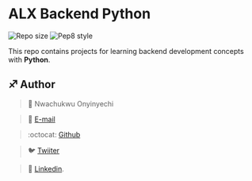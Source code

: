 # ALX Backend Python

![Repo size](https://img.shields.io/github/repo-size/B3zaleel/alx-backend-python)
![Pep8 style](https://img.shields.io/badge/PEP8-style%20guide-purple?style=round-square)

This repo contains projects for learning backend development concepts with __Python__.

## :sagittarius: Author

> :man: Nwachukwu Onyinyechi 

> :e-mail: [E-mail](nwachukwuonyinyechi79@gmail.com)

> :octocat: [Github](https://github.com/G4GIFTEDHANDS)

> :bird: [Twiiter](https://twitter.com/G4giftedhands)

> :blue_book: [Linkedin](https://www.linkedin.com/in/nwaonyichi/).
